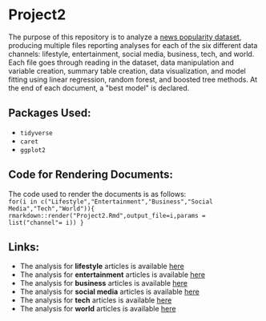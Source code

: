# Project2  

The purpose of this repository is to analyze a [news popularity dataset](https://archive.ics.uci.edu/ml/datasets/Online+News+Popularity), producing multiple files reporting analyses for each of the six different data channels: lifestyle, entertainment, social media, business, tech, and world. Each file goes through reading in the dataset, data manipulation and variable creation, summary table creation, data visualization, and model fitting using linear regression, random forest, and boosted tree methods. At the end of each document, a "best model" is declared.  

## Packages Used:  
* `tidyverse`  
* `caret`  
* `ggplot2`  

## Code for Rendering Documents:   
The code used to render the documents is as follows:  
`for(i in c("Lifestyle","Entertainment","Business","Social Media","Tech","World")){
rmarkdown::render("Project2.Rmd",output_file=i,params = list("channel"= i))
}`  

## Links:  
* The analysis for **lifestyle** articles is available [here](https://atbiggie.github.io/Project2/Lifestyle)  
* The analysis for **entertainment** articles is available [here](https://atbiggie.github.io/Project2/Entertainment)  
* The analysis for **business** articles is available [here](https://atbiggie.github.io/Project2/Business)  
* The analysis for **social media** articles is available [here](https://atbiggie.github.io/Project2/Social%20Media)  
* The analysis for **tech** articles is available [here](https://atbiggie.github.io/Project2/Tech)  
* The analysis for **world** articles is available [here](https://atbiggie.github.io/Project2/World)  

